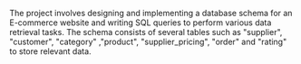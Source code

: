 
The project involves designing and implementing a database schema for an E-commerce website and writing SQL queries to perform various 
data retrieval tasks. The schema consists of several tables such as "supplier", "customer", "category" ,"product", "supplier_pricing",
"order" and "rating" to store relevant data.  

